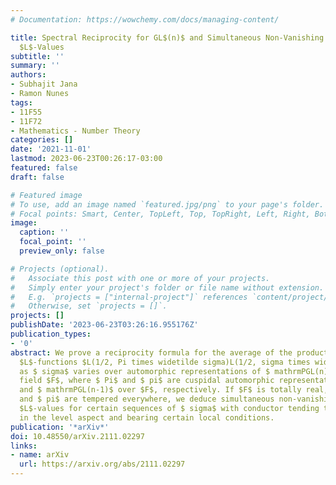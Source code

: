 ```yaml
---
# Documentation: https://wowchemy.com/docs/managing-content/

title: Spectral Reciprocity for GL$(n)$ and Simultaneous Non-Vanishing of Central
  $L$-Values
subtitle: ''
summary: ''
authors:
- Subhajit Jana
- Ramon Nunes
tags:
- 11F55
- 11F72
- Mathematics - Number Theory
categories: []
date: '2021-11-01'
lastmod: 2023-06-23T00:26:17-03:00
featured: false
draft: false

# Featured image
# To use, add an image named `featured.jpg/png` to your page's folder.
# Focal points: Smart, Center, TopLeft, Top, TopRight, Left, Right, BottomLeft, Bottom, BottomRight.
image:
  caption: ''
  focal_point: ''
  preview_only: false

# Projects (optional).
#   Associate this post with one or more of your projects.
#   Simply enter your project's folder or file name without extension.
#   E.g. `projects = ["internal-project"]` references `content/project/deep-learning/index.md`.
#   Otherwise, set `projects = []`.
projects: []
publishDate: '2023-06-23T03:26:16.955176Z'
publication_types:
- '0'
abstract: We prove a reciprocity formula for the average of the product of Rankin--Selberg
  $L$-functions $L(1/2, Pi times widetilde sigma)L(1/2, sigma times widetilde pi)$
  as $ sigma$ varies over automorphic representations of $ mathrmPGL(n)$ over a number
  field $F$, where $ Pi$ and $ pi$ are cuspidal automorphic representations of $ mathrmPGL(n+1)$
  and $ mathrmPGL(n-1)$ over $F$, respectively. If $F$ is totally real, and $ Pi$
  and $ pi$ are tempered everywhere, we deduce simultaneous non-vanishing of these
  $L$-values for certain sequences of $ sigma$ with conductor tending to infinity
  in the level aspect and bearing certain local conditions.
publication: '*arXiv*'
doi: 10.48550/arXiv.2111.02297
links:
- name: arXiv
  url: https://arxiv.org/abs/2111.02297
---
```

